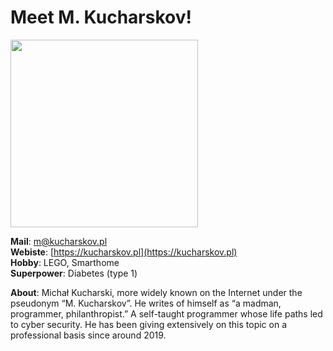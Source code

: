# Meet M. Kucharskov!

<p align="left">
  <img src="https://raw.githubusercontent.com/notthehiddenwiki/NTHW/nthw/.github/authors/kucharskov.png" style="width: 300px;">
</p>

**Mail**: [m@kucharskov.pl](mailto:m@kucharskov.pl)<br>
**Webiste**: [https://kucharskov.pl](https://kucharskov.pl)<br>
**Hobby**: LEGO, Smarthome<br>
**Superpower**: Diabetes (type 1)<br>

**About**: Michał Kucharski, more widely known on the Internet under the pseudonym “M. Kucharskov”. He writes of himself as “a madman, programmer, philanthropist.” A self-taught programmer whose life paths led to cyber security. He has been giving extensively on this topic on a professional basis since around 2019.